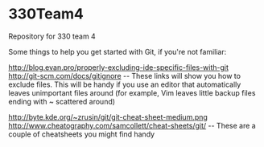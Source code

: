 330Team4
========

Repository for 330 team 4

Some things to help you get started with Git, if you're not familiar:

http://blog.evan.pro/properly-excluding-ide-specific-files-with-git
http://git-scm.com/docs/gitignore
	-- 	These links will show you how to exclude files.  This will be handy if you
		use an editor that automatically leaves unimportant files around (for
		example, Vim leaves little backup files ending with ~ scattered around)

http://byte.kde.org/~zrusin/git/git-cheat-sheet-medium.png
http://www.cheatography.com/samcollett/cheat-sheets/git/
	-- 	These are a couple of cheatsheets you might find handy
